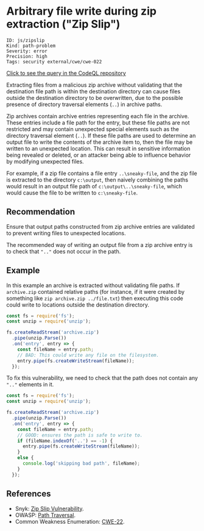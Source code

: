 # Arbitrary file write during zip extraction ("Zip Slip")

```
ID: js/zipslip
Kind: path-problem
Severity: error
Precision: high
Tags: security external/cwe/cwe-022

```
[Click to see the query in the CodeQL repository](https://github.com/github/codeql/tree/main/javascript/ql/src/Security/CWE-022/ZipSlip.ql)

Extracting files from a malicious zip archive without validating that the destination file path is within the destination directory can cause files outside the destination directory to be overwritten, due to the possible presence of directory traversal elements (`..`) in archive paths.

Zip archives contain archive entries representing each file in the archive. These entries include a file path for the entry, but these file paths are not restricted and may contain unexpected special elements such as the directory traversal element (`..`). If these file paths are used to determine an output file to write the contents of the archive item to, then the file may be written to an unexpected location. This can result in sensitive information being revealed or deleted, or an attacker being able to influence behavior by modifying unexpected files.

For example, if a zip file contains a file entry `..\sneaky-file`, and the zip file is extracted to the directory `c:\output`, then naively combining the paths would result in an output file path of `c:\output\..\sneaky-file`, which would cause the file to be written to `c:\sneaky-file`.


## Recommendation
Ensure that output paths constructed from zip archive entries are validated to prevent writing files to unexpected locations.

The recommended way of writing an output file from a zip archive entry is to check that `".."` does not occur in the path.


## Example
In this example an archive is extracted without validating file paths. If `archive.zip` contained relative paths (for instance, if it were created by something like `zip archive.zip ../file.txt`) then executing this code could write to locations outside the destination directory.


```javascript
const fs = require('fs');
const unzip = require('unzip');

fs.createReadStream('archive.zip')
  .pipe(unzip.Parse())
  .on('entry', entry => {
    const fileName = entry.path;
    // BAD: This could write any file on the filesystem.
    entry.pipe(fs.createWriteStream(fileName));
  });

```
To fix this vulnerability, we need to check that the path does not contain any `".."` elements in it.


```javascript
const fs = require('fs');
const unzip = require('unzip');

fs.createReadStream('archive.zip')
  .pipe(unzip.Parse())
  .on('entry', entry => {
    const fileName = entry.path;
    // GOOD: ensures the path is safe to write to.
    if (fileName.indexOf('..') == -1) {
      entry.pipe(fs.createWriteStream(fileName));
    }
    else {
      console.log('skipping bad path', fileName);
    }
  });

```

## References
* Snyk: [Zip Slip Vulnerability](https://snyk.io/research/zip-slip-vulnerability).
* OWASP: [Path Traversal](https://www.owasp.org/index.php/Path_traversal).
* Common Weakness Enumeration: [CWE-22](https://cwe.mitre.org/data/definitions/22.html).